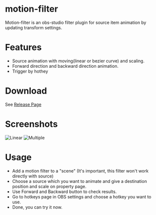 # motion-filter
Motion-filter is an obs-studio filter plugin for source item animation by updating transform settings.
# Features
- Source animation with moving(linear or bezier curve) and scaling.
- Forward direction and backward direction animation.
- Trigger by hothey 
# Download
See [Release Page](https://github.com/CatxFish/motion-filter/releases)
# Screenshots
![Linear](https://github.com/CatxFish/motion-filter/blob/master/img/motion.gif)
![Multiple](https://github.com/CatxFish/motion-filter/blob/master/img/motion3.gif)
# Usage
- Add a motion filter to a "scene" (It's important, this filter won't work directly with source)
- Choose a source which you want to animate and give a destination position and scale on property page.
- Use Forward and Backward button to check results.
- Go to hotkeys page in OBS settings and choose a hotkey you want to use.
- Done, you can try it now.
